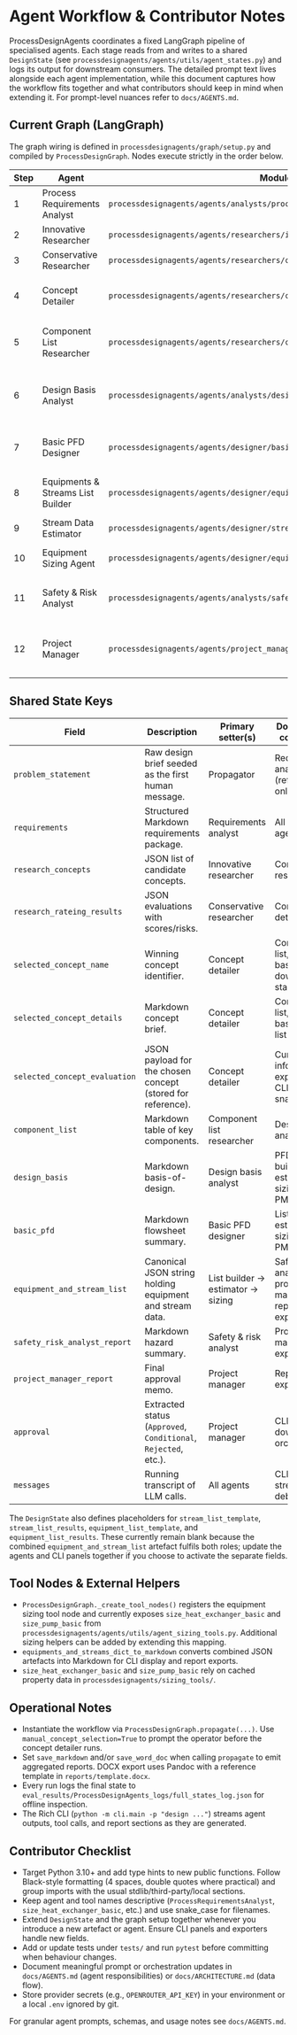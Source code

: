 # Agent Workflow & Contributor Notes

ProcessDesignAgents coordinates a fixed LangGraph pipeline of specialised agents. Each stage reads from and writes to a shared `DesignState` (see `processdesignagents/agents/utils/agent_states.py`) and logs its output for downstream consumers. The detailed prompt text lives alongside each agent implementation, while this document captures how the workflow fits together and what contributors should keep in mind when extending it. For prompt-level nuances refer to `docs/AGENTS.md`.

## Current Graph (LangGraph)

The graph wiring is defined in `processdesignagents/graph/setup.py` and compiled by `ProcessDesignGraph`. Nodes execute strictly in the order below.

| Step | Agent | Module | Reads | Writes | Notes |
| --- | --- | --- | --- | --- | --- |
| 1 | Process Requirements Analyst | `processdesignagents/agents/analysts/process_requirements_analyst.py` | `problem_statement`, `messages` | `requirements`, `messages` | Extracts a structured Markdown brief; exits early if the response is too short. |
| 2 | Innovative Researcher | `processdesignagents/agents/researchers/innovative_researcher.py` | `requirements`, `messages` | `research_concepts`, `messages` | Generates 3–6 concepts as JSON (`concepts[...]`) with maturity tags. |
| 3 | Conservative Researcher | `processdesignagents/agents/researchers/conservative_researcher.py` | `research_concepts`, `requirements`, `messages` | `research_rateing_results`, `messages` | Replays each concept with feasibility scores, risks, and recommendations. |
| 4 | Concept Detailer | `processdesignagents/agents/researchers/concept_detailer.py` | `research_rateing_results`, `requirements`, `messages` | `selected_concept_name`, `selected_concept_details`, `selected_concept_evaluation`, `messages` | Auto-selects the highest-scoring concept unless a manual provider is injected via `ProcessDesignGraph.propagate(manual_concept_selection=True)`. |
| 5 | Component List Researcher | `processdesignagents/agents/researchers/component_list_researcher.py` | `requirements`, `selected_concept_details`, `selected_concept_name`, `design_basis`, `messages` | `component_list`, `messages` | Produces a Markdown component table (formula + MW) using the built-in CSV as reference. |
| 6 | Design Basis Analyst | `processdesignagents/agents/analysts/design_basis_analyst.py` | `problem_statement`, `requirements`, `selected_concept_details`, `selected_concept_name`, `component_list`, `messages` | `design_basis`, `messages` | Builds the preliminary basis-of-design document. |
| 7 | Basic PFD Designer | `processdesignagents/agents/designer/basic_pfd_designer.py` | `requirements`, `design_basis`, `selected_concept_details`, `selected_concept_name`, `messages` | `basic_pfd`, `messages` | Returns a Markdown flowsheet narrative with equipment/stream tables. |
| 8 | Equipments & Streams List Builder | `processdesignagents/agents/designer/equipments_and_streams_list_builder.py` | `basic_pfd`, `design_basis`, `requirements`, `selected_concept_details`, `messages` | `equipment_and_stream_list`, `messages` | Emits the canonical equipment/stream JSON scaffold; CLI renders it to Markdown via `equipments_and_streams_dict_to_markdown`. |
| 9 | Stream Data Estimator | `processdesignagents/agents/designer/stream_data_estimator.py` | `basic_pfd`, `design_basis`, `messages` | `equipment_and_stream_list`, `messages` | Re-generates the combined JSON with reconciled stream properties (dedicated `stream_list_results` is not yet populated). |
| 10 | Equipment Sizing Agent | `processdesignagents/agents/designer/equipment_sizing_agent.py` | `design_basis`, `basic_pfd`, `equipment_and_stream_list`, `messages` | `equipment_and_stream_list`, `messages` | Calls sizing helpers to fill equipment duties, dimensions, and notes. |
| 11 | Safety & Risk Analyst | `processdesignagents/agents/analysts/safety_risk_analyst.py` | `requirements`, `design_basis`, `basic_pfd`, `equipment_and_stream_list`, `messages` | `safety_risk_analyst_report`, `messages` | Produces a markdown HAZOP-style assessment (hazards + mitigations). |
| 12 | Project Manager | `processdesignagents/agents/project_manager/project_manager.py` | `requirements`, `design_basis`, `basic_pfd`, `equipment_and_stream_list`, `safety_risk_analyst_report`, `messages` | `approval`, `project_manager_report`, `messages` | Issues the gate decision and implementation plan in Markdown. |

## Shared State Keys

| Field | Description | Primary setter(s) | Downstream consumers |
| --- | --- | --- | --- |
| `problem_statement` | Raw design brief seeded as the first human message. | Propagator | Requirements analyst (reference only). |
| `requirements` | Structured Markdown requirements package. | Requirements analyst | All later agents. |
| `research_concepts` | JSON list of candidate concepts. | Innovative researcher | Conservative researcher. |
| `research_rateing_results` | JSON evaluations with scores/risks. | Conservative researcher | Concept detailer. |
| `selected_concept_name` | Winning concept identifier. | Concept detailer | Component list, design basis, PFD, downstream stages. |
| `selected_concept_details` | Markdown concept brief. | Concept detailer | Component list, design basis, PFD, list builder. |
| `selected_concept_evaluation` | JSON payload for the chosen concept (stored for reference). | Concept detailer | Currently informational; exposed to CLI snapshots. |
| `component_list` | Markdown table of key components. | Component list researcher | Design basis analyst. |
| `design_basis` | Markdown basis-of-design. | Design basis analyst | PFD, list builder, estimator, sizing, safety, PM. |
| `basic_pfd` | Markdown flowsheet summary. | Basic PFD designer | List builder, estimator, sizing, safety, PM. |
| `equipment_and_stream_list` | Canonical JSON string holding equipment and stream data. | List builder → estimator → sizing | Safety analyst, project manager, report exporters. |
| `safety_risk_analyst_report` | Markdown hazard summary. | Safety & risk analyst | Project manager, exports. |
| `project_manager_report` | Final approval memo. | Project manager | Report exporters. |
| `approval` | Extracted status (`Approved`, `Conditional`, `Rejected`, etc.). | Project manager | CLI, downstream orchestration. |
| `messages` | Running transcript of LLM calls. | All agents | CLI streaming, debugging. |

The `DesignState` also defines placeholders for `stream_list_template`, `stream_list_results`, `equipment_list_template`, and `equipment_list_results`. These currently remain blank because the combined `equipment_and_stream_list` artefact fulfils both roles; update the agents and CLI panels together if you choose to activate the separate fields.

## Tool Nodes & External Helpers

- `ProcessDesignGraph._create_tool_nodes()` registers the equipment sizing tool node and currently exposes `size_heat_exchanger_basic` and `size_pump_basic` from `processdesignagents/agents/utils/agent_sizing_tools.py`. Additional sizing helpers can be added by extending this mapping.
- `equipments_and_streams_dict_to_markdown` converts combined JSON artefacts into Markdown for CLI display and report exports.
- `size_heat_exchanger_basic` and `size_pump_basic` rely on cached property data in `processdesignagents/sizing_tools/`.

## Operational Notes

- Instantiate the workflow via `ProcessDesignGraph.propagate(...)`. Use `manual_concept_selection=True` to prompt the operator before the concept detailer runs.
- Set `save_markdown` and/or `save_word_doc` when calling `propagate` to emit aggregated reports. DOCX export uses Pandoc with a reference template in `reports/template.docx`.
- Every run logs the final state to `eval_results/ProcessDesignAgents_logs/full_states_log.json` for offline inspection.
- The Rich CLI (`python -m cli.main -p "design ..."`) streams agent outputs, tool calls, and report sections as they are generated.

## Contributor Checklist

- Target Python 3.10+ and add type hints to new public functions. Follow Black-style formatting (4 spaces, double quotes where practical) and group imports with the usual stdlib/third-party/local sections.
- Keep agent and tool names descriptive (`ProcessRequirementsAnalyst`, `size_heat_exchanger_basic`, etc.) and use snake_case for filenames.
- Extend `DesignState` and the graph setup together whenever you introduce a new artefact or agent. Ensure CLI panels and exporters handle new fields.
- Add or update tests under `tests/` and run `pytest` before committing when behaviour changes.
- Document meaningful prompt or orchestration updates in `docs/AGENTS.md` (agent responsibilities) or `docs/ARCHITECTURE.md` (data flow).
- Store provider secrets (e.g., `OPENROUTER_API_KEY`) in your environment or a local `.env` ignored by git.

For granular agent prompts, schemas, and usage notes see `docs/AGENTS.md`.
